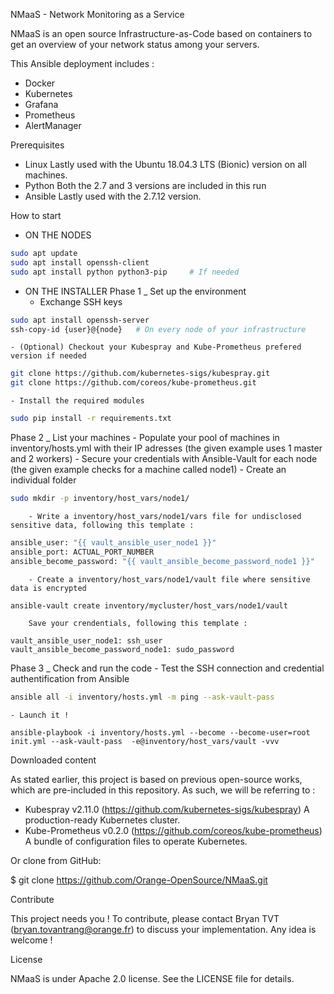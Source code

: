NMaaS - Network Monitoring as a Service

NMaaS is an open source Infrastructure-as-Code based on containers to get an overview of your network status among your servers.

This Ansible deployment includes :
- Docker
- Kubernetes 
- Grafana
- Prometheus
- AlertManager



Prerequisites

- Linux
	Lastly used with the Ubuntu 18.04.3 LTS (Bionic) version on all machines.
- Python
	Both the 2.7 and 3 versions are included in this run
- Ansible 
	Lastly used with the 2.7.12 version.



How to start
	
- ON THE NODES
```bash
sudo apt update	
sudo apt install openssh-client
sudo apt install python python3-pip 	# If needed
```
	
- ON THE INSTALLER 
Phase 1 _ Set up the environment	
	- Exchange SSH keys
```bash	
sudo apt install openssh-server		
ssh-copy-id {user}@{node}	# On every node of your infrastructure
```
	- (Optional) Checkout your Kubespray and Kube-Prometheus prefered version if needed
```bash
git clone https://github.com/kubernetes-sigs/kubespray.git
git clone https://github.com/coreos/kube-prometheus.git
```
	- Install the required modules
```bash
sudo pip install -r requirements.txt
```

Phase 2 _ List your machines
	- Populate your pool of machines in inventory/hosts.yml with their IP adresses (the given example uses 1 master and 2 workers)
	- Secure your credentials with Ansible-Vault for each node (the given example checks for a machine called node1)
		- Create an individual folder
```bash
sudo mkdir -p inventory/host_vars/node1/
```
		- Write a inventory/host_vars/node1/vars file for undisclosed sensitive data, following this template :
```bash
ansible_user: "{{ vault_ansible_user_node1 }}"
ansible_port: ACTUAL_PORT_NUMBER
ansible_become_password: "{{ vault_ansible_become_password_node1 }}"
```
		- Create a inventory/host_vars/node1/vault file where sensitive data is encrypted
```bash
ansible-vault create inventory/mycluster/host_vars/node1/vault
```
		Save your crendentials, following this template : 
```
vault_ansible_user_node1: ssh_user
vault_ansible_become_password_node1: sudo_password
```
	
Phase 3 _ Check and run the code
	- Test the SSH connection and credential authentification from Ansible
```bash
ansible all -i inventory/hosts.yml -m ping --ask-vault-pass
```
	- Launch it !
```
ansible-playbook -i inventory/hosts.yml --become --become-user=root init.yml --ask-vault-pass  -e@inventory/host_vars/vault -vvv
```


Downloaded content

As stated earlier, this project is based on previous open-source works, which are pre-included in this repository. As such, we will be referring to :
- Kubespray v2.11.0 (https://github.com/kubernetes-sigs/kubespray)
	A production-ready Kubernetes cluster.
- Kube-Prometheus v0.2.0 (https://github.com/coreos/kube-prometheus)
	A bundle of configuration files to operate Kubernetes.

Or clone from GitHub:

$ git clone https://github.com/Orange-OpenSource/NMaaS.git



Contribute	

This project needs you !
To contribute, please contact Bryan TVT (bryan.tovantrang@orange.fr) to discuss your implementation. Any idea is welcome !



License

NMaaS is under Apache 2.0 license. See the LICENSE file for details.

